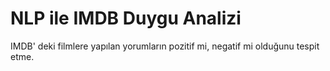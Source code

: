 # NLP ile IMDB Duygu Analizi
IMDB' deki filmlere yapılan yorumların pozitif mi, negatif mi olduğunu tespit etme.
